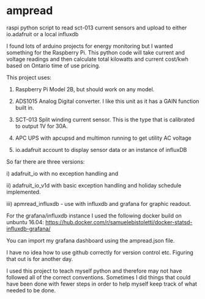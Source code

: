 # ampread
raspi python script to read sct-013 current sensors and upload to either io.adafruit or a local influxdb

I found lots of arduino projects for energy monitoring but I wanted something for the Raspberry Pi. This python code will take current and voltage readings and then calculate total kilowatts and current cost/kwh based on Ontario time of use pricing.

This project uses:

1. Raspberry Pi Model 2B, but should work on any model.

2. ADS1015 Analog Digital converter. I like this unit as it has a GAIN function built in.
 
3. SCT-013 Split winding current sensor. This is the type that is calibrated to output 1V for 30A.
 
4. APC UPS with apcupsd and multimon running to get utility AC voltage
 
5. io.adafruit account to display sensor data or an instance of influxDB

So far there are three versions:

  i) adafruit_io with no exception handling and 
  
  ii) adafruit_io_v1d with basic exception handling and holiday schedule implemented.
  
  iii) apmread_influxdb - use with influxdb and grafana for graphic readout.
  
For the grafana/influxdb instance I used the following docker build on unbuntu 16.04: 
https://hub.docker.com/r/samuelebistoletti/docker-statsd-influxdb-grafana/

You can import my grafana dashboard using the ampread.json file.
  
 
I have no idea how to use github correctly for version control etc. Figuring that out is for another day.

I used this project to teach myself python and therefore may not have followed all of the correct conventions. Sometimes I did things that could have been done with fewer steps in order to help myself keep track of what needed to be done.

